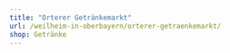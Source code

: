 ```yaml
---
title: "Orterer Getränkemarkt"
url: /weilheim-in-oberbayern/orterer-getraenkemarkt/
shop: Getränke
---
```

